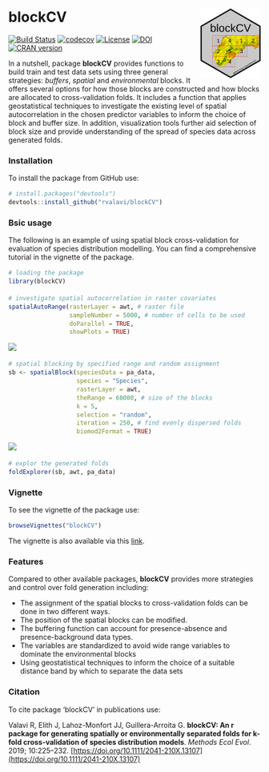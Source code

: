 # blockCV <img src="man/figures/logo.png" align="right" width="120" />

[![Build Status](https://travis-ci.org/rvalavi/blockCV.svg?branch=master)](https://travis-ci.org/rvalavi/blockCV)
[![codecov](https://codecov.io/gh/rvalavi/blockCV/branch/master/graph/badge.svg)](https://codecov.io/gh/rvalavi/blockCV)
[![License](https://img.shields.io/badge/license-GPL%20%28%3E=%203%29-lightgrey.svg?style=flat)](http://www.gnu.org/licenses/gpl-3.0.html)
[![DOI](https://zenodo.org/badge/116337503.svg)](https://zenodo.org/badge/latestdoi/116337503)
[![CRAN version](https://www.r-pkg.org/badges/version/blockCV)](https://CRAN.R-project.org/package=blockCV)

In a nutshell, package **blockCV** provides functions to build train and test data sets using three general strategies: *buffers*, *spatial* and *environmental* blocks. It offers several options for how those blocks are constructed and how blocks are allocated to cross-validation folds. It includes a function that applies geostatistical techniques to investigate the existing level of spatial autocorrelation in the chosen predictor variables to inform the choice of block and buffer size. In addition, visualization tools further aid selection of block size and provide understanding of the spread of species data across generated folds. 

### Installation
To install the package from GitHub use:

```r
# install.packages("devtools")
devtools::install_github("rvalavi/blockCV")
```

### Bsic usage
The following is an example of using spatial block cross-validation for evaluation of species distribution modelling. You can find a comprehensive tutorial in the vignette of the package.

```r
# loading the package
library(blockCV)

# investigate spatial autocorrelation in raster covariates
spatialAutoRange(rasterLayer = awt, # raster file
                 sampleNumber = 5000, # number of cells to be used
                 doParallel = TRUE,
                 showPlots = TRUE)
```
![](https://image.ibb.co/eQGJZ8/spatial_Auto.jpg)

```r
# spatial blocking by specified range and random assignment
sb <- spatialBlock(speciesData = pa_data,
                   species = "Species",
                   rasterLayer = awt,
                   theRange = 68000, # size of the blocks
                   k = 5,
                   selection = "random",
                   iteration = 250, # find evenly dispersed folds
                   biomod2Format = TRUE)

```
![](https://image.ibb.co/dpDMnT/Rplot01.jpg)

```r
# explor the generated folds
foldExplorer(sb, awt, pa_data)

```

### Vignette
To see the vignette of the package use:

```r
browseVignettes("blockCV")
```
The vignette is also available via this [link](http://htmlpreview.github.io/?https://github.com/rvalavi/blockCV/blob/master/vignettes/BlockCV_for_SDM.html).

### Features
Compared to other available packages, **blockCV** provides more strategies and control over fold generation including:

* The assignment of the spatial blocks to cross-validation folds can be done in two different ways.
* The position of the spatial blocks can be modified. 
* The buffering function can account for presence-absence and presence-background data types.
* The variables are standardized to avoid wide range variables to dominate the environmental blocks
* Using geostatistical techniques to inform the choice of a suitable distance band by which to separate the data sets 


### Citation
To cite package ‘blockCV’ in publications use:

Valavi R, Elith J, Lahoz-Monfort JJ, Guillera-Arroita G. **blockCV: An r package for generating spatially or environmentally separated folds for k-fold cross-validation of species distribution models**. *Methods Ecol Evol*. 2019; 10:225–232. [https://doi.org/10.1111/2041-210X.13107](https://doi.org/10.1111/2041-210X.13107)

